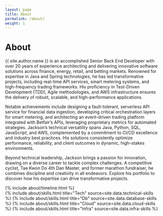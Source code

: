 ```yaml
---
layout: page
title: About
permalink: /about/
weight: 1
---
```


# **About**

{{ site.author.name }} is an accomplished Senior Back End Developer with over 20 years of experience architecting and
delivering innovative software solutions across finance, energy, retail, and betting markets. Renowned for expertise in
Java and Spring technologies, he has led transformative projects, including real-time API services, smart metering
systems, and high-frequency trading frameworks. His proficiency in Test-Driven Development (TDD), Agile methodologies,
and AWS infrastructure ensures the delivery of robust, scalable, and high-performance applications.

Notable achievements include designing a fault-tolerant, serverless API service for financial data ingestion, developing
critical orchestration layers for smart metering, and architecting an event-driven trading platform integrated with
Betfair’s APIs, leveraging proprietary metrics for automated strategies. Jackson’s technical versatility spans Java,
Python, SQL, JavaScript, and AWS, complemented by a commitment to CI/CD excellence and industry best practices. His
solutions consistently optimize performance, reliability, and client outcomes in dynamic, high-stakes environments.

Beyond technical leadership, Jackson brings a passion for innovation, drawing on a diverse career to tackle complex
challenges. A competitive cyclist, Tae Kwon Do 4th Dan Master, and former marathon fundraiser, he combines discipline
and creativity in all endeavors. Explore his portfolio to discover how his expertise can drive transformative projects.

<div class="row">
{% include about/timeline.html %}
</div>

<div class="row">
{% include about/skills.html title="Tech" source=site.data.technical-skills %}
{% include about/skills.html title="Db" source=site.data.database-skills %}
{% include about/skills.html title="Cloud" source=site.data.cloud-skills %}
{% include about/skills.html title="Infra" source=site.data.infra-skills %}
</div>


